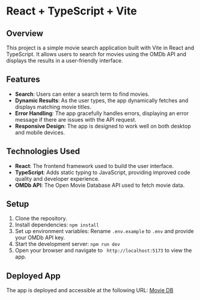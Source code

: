 # React + TypeScript + Vite

## Overview
This project is a simple movie search application built with Vite in React and TypeScript. It allows users to search for movies using the OMDb API and displays the results in a user-friendly interface.

## Features
- **Search**: Users can enter a search term to find movies.
- **Dynamic Results**: As the user types, the app dynamically fetches and displays matching movie titles.
- **Error Handling**: The app gracefully handles errors, displaying an error message if there are issues with the API request.
- **Responsive Design**: The app is designed to work well on both desktop and mobile devices.

## Technologies Used
- **React**: The frontend framework used to build the user interface.
- **TypeScript**: Adds static typing to JavaScript, providing improved code quality and developer experience.
- **OMDb API**: The Open Movie Database API used to fetch movie data.

## Setup
1. Clone the repository.
2. Install dependencies: `npm install`
3. Set up environment variables: Rename `.env.example` to `.env` and provide your OMDb API key.
4. Start the development server: `npm run dev`
5. Open your browser and navigate to ` http://localhost:5173` to view the app.

## Deployed App

The app is deployed and accessible at the following URL: [Movie DB](https://movie-db-react-ts.netlify.app/)